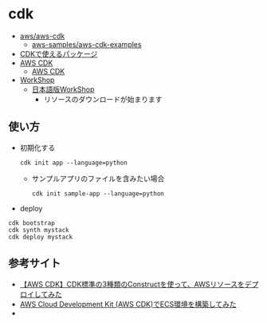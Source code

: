 # cdk
- [aws/aws-cdk](https://github.com/aws/aws-cdk)
  - [aws-samples/aws-cdk-examples](https://github.com/aws-samples/aws-cdk-examples)
- [CDKで使えるパッケージ](https://github.com/aws/aws-cdk/tree/master/packages/%40aws-cdk)
- [AWS CDK](https://docs.aws.amazon.com/cdk/api/latest/)
  - [AWS CDK](https://docs.aws.amazon.com/cdk/latest/guide/home.html)
- [WorkShop](https://cdkworkshop.com/)
    - [日本語版WorkShop](http://bit.ly/cdkworkshopjp)
      - リソースのダウンロードが始まります

## 使い方
- 初期化する
  ```
  cdk init app --language=python
  ```
  - サンプルアプリのファイルを含みたい場合
    ```
    cdk init sample-app --language=python
    ```
- deploy

```
cdk bootstrap
cdk synth mystack
cdk deploy mystack
```

## 参考サイト
- [【AWS CDK】CDK標準の3種類のConstructを使って、AWSリソースをデプロイしてみた](https://dev.classmethod.jp/cloud/aws/aws-cdk-construct-explanation/)
- [AWS Cloud Development Kit (AWS CDK)でECS環境を構築してみた](https://dev.classmethod.jp/cloud/aws/aws-cdk-getting-ecs/)
- 
